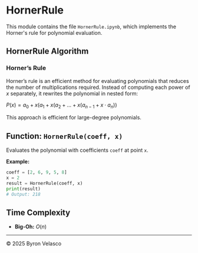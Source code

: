 # HornerRule

This module contains the file `HornerRule.ipynb`, which implements the Horner's rule for polynomial evaluation.

## HornerRule Algorithm

### Horner’s Rule

Horner’s rule is an efficient method for evaluating polynomials that reduces the number of multiplications required. Instead of computing each power of *x* separately, it rewrites the polynomial in nested form:

$P(x) = a_0 + x(a_1 + x(a_2 + ... + x(a_{n-1} + x\cdot a_n))$

This approach is efficient for large-degree polynomials.

## Function: `HornerRule(coeff, x)`

Evaluates the polynomial with coefficients `coeff` at point `x`.

**Example:**
```python
coeff = [2, 6, 9, 5, 8]
x = 2
result = HornerRule(coeff, x)
print(result)
# Output: 218
```

## Time Complexity

- **Big-Oh:** $O(n)$

---

© 2025 Byron Velasco